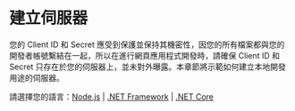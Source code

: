 # 建立伺服器

您的 Client ID 和 Secret 應受到保護並保持其機密性，因您的所有檔案都與您的開發者帳號繫結在一起，所以在進行網頁應用程式開發時，請確保 Client ID 和 Secret 只存在於您的伺服器上，並未對外曝露。本章節將示範如何建立本地開發用途的伺服器。

請選擇您的語言：[Node.js](/zh-TW/environment/setup/nodejs_3legged) | [.NET Framework](/zh-TW/environment/setup/net_3legged) | [.NET Core](/zh-TW/environment/setup/netcore_3legged) 
